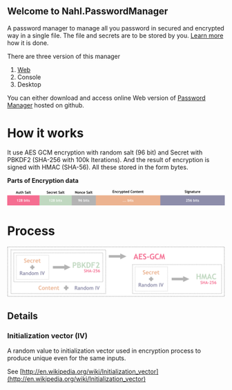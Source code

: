 ## Welcome to Nahl.PasswordManager

A password manager to manage all you password in secured and encrypted way in a single file. The file and secrets are to be stored by you. [Learn more](#how-it-works) how it is done.

There are three version of this manager 
1. [Web](https://muzammilkm.github.io/Nahl.PasswordManager/online)
2. Console
3. Desktop

You can either download and access online Web version of [Password Manager](https://muzammilkm.github.io/Nahl.PasswordManager/online) hosted on github.

# How it works
It use AES GCM encryption with random salt (96 bit) and Secret with PBKDF2 (SHA-256 with 100k Iterations). And the result of encryption is signed with HMAC (SHA-56). All these stored in the form bytes.

**Parts of Encryption data**

![[Auth Salt (128) | Secret Salt (128) | Nonce Salt(96) | Encryption Content (...) | Signature Content (256)]](assets/encryption-parts.png)


# Process

![Encryption process](assets/encryption-process.png)

## Details
### Initialization vector (IV)
A random value to initialization vector used in encryption process to produce unique even for the same inputs.

See [http://en.wikipedia.org/wiki/Initialization_vector](http://en.wikipedia.org/wiki/Initialization_vector)